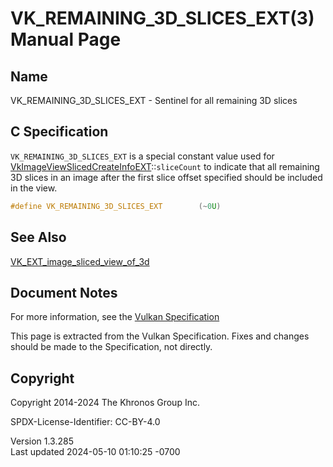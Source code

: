 # VK_REMAINING_3D_SLICES_EXT(3) Manual Page

## Name

VK_REMAINING_3D_SLICES_EXT - Sentinel for all remaining 3D slices



## <a href="#_c_specification" class="anchor"></a>C Specification

`VK_REMAINING_3D_SLICES_EXT` is a special constant value used for
[VkImageViewSlicedCreateInfoEXT](https://registry.khronos.org/vulkan/specs/1.3-extensions/man/html/VkImageViewSlicedCreateInfoEXT.html)::`sliceCount`
to indicate that all remaining 3D slices in an image after the first
slice offset specified should be included in the view.

``` c
#define VK_REMAINING_3D_SLICES_EXT        (~0U)
```

## <a href="#_see_also" class="anchor"></a>See Also

[VK_EXT_image_sliced_view_of_3d](https://registry.khronos.org/vulkan/specs/1.3-extensions/man/html/VK_EXT_image_sliced_view_of_3d.html)

## <a href="#_document_notes" class="anchor"></a>Document Notes

For more information, see the <a
href="https://registry.khronos.org/vulkan/specs/1.3-extensions/html/vkspec.html#VK_REMAINING_3D_SLICES_EXT"
target="_blank" rel="noopener">Vulkan Specification</a>

This page is extracted from the Vulkan Specification. Fixes and changes
should be made to the Specification, not directly.

## <a href="#_copyright" class="anchor"></a>Copyright

Copyright 2014-2024 The Khronos Group Inc.

SPDX-License-Identifier: CC-BY-4.0

Version 1.3.285  
Last updated 2024-05-10 01:10:25 -0700
